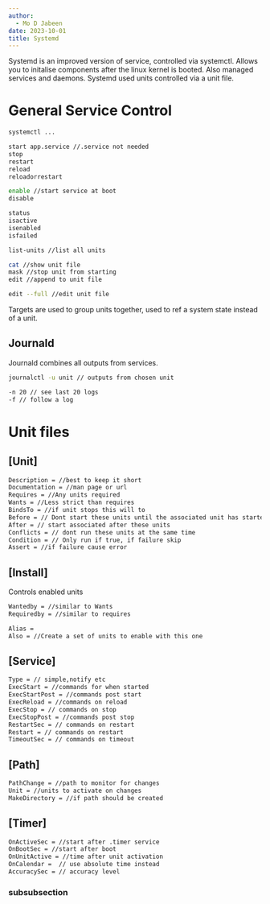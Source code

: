 ```yaml
---
author:
  - Mo D Jabeen
date: 2023-10-01
title: Systemd
---
```


Systemd is an improved version of service, controlled via systemctl. Allows you to initalise components after the linux kernel is booted. Also managed services and daemons. Systemd used units controlled via a unit file.

# General Service Control

```bash
systemctl ...

start app.service //.service not needed
stop
restart
reload
reloadorrestart

enable //start service at boot
disable

status
isactive
isenabled
isfailed

list-units //list all units

cat //show unit file
mask //stop unit from starting
edit //append to unit file

edit --full //edit unit file
```

Targets are used to group units together, used to ref a system state instead of a unit.

## Journald

Journald combines all outputs from services.

```bash
journalctl -u unit // outputs from chosen unit

-n 20 // see last 20 logs
-f // follow a log
```

# Unit files

## \[Unit\]

```bash
Description = //best to keep it short
Documentation = //man page or url
Requires = //Any units required
Wants = //Less strict than requires
BindsTo = //if unit stops this will to
Before = // Dont start these units until the associated unit has started
After = // start associated after these units
Conflicts = // dont run these units at the same time
Condition = // Only run if true, if failure skip
Assert = //if failure cause error
```

## \[Install\]

Controls enabled units

```bash
Wantedby = //similar to Wants
Requiredby = //similar to requires

Alias = 
Also = //Create a set of units to enable with this one
```

## \[Service\]

```bash
Type = // simple,notify etc
ExecStart = //commands for when started
ExecStartPost = //commands post start 
ExecReload = //commands on reload
ExecStop = // commands on stop
ExecStopPost = //commands post stop
RestartSec = // commands on restart
Restart = // commands on restart
TimeoutSec = // commands on timeout
```

## \[Path\]

```bash
PathChange = //path to monitor for changes
Unit = //units to activate on changes
MakeDirectory = //if path should be created
```

## \[Timer\]

```bash
OnActiveSec = //start after .timer service
OnBootSec = //start after boot
OnUnitActive = //time after unit activation
OnCalendar =  // use absolute time instead
AccuracySec = // accuracy level
```
### subsubsection
